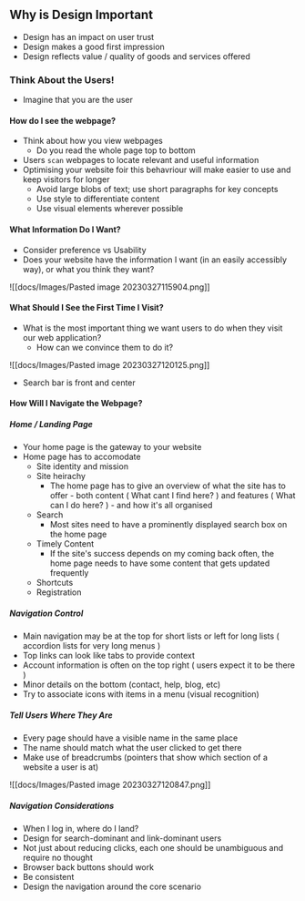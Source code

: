 ## Why is Design Important
- Design has an impact on user trust
- Design makes a good first impression
- Design reflects value / quality of goods and services offered

### Think About the Users!
- Imagine that you are the user

#### How do I see the webpage?
- Think about how you view webpages
	- Do you read the whole page top to bottom
- Users `scan` webpages to locate relevant and useful information
- Optimising your website foir this behavriour will make easier to use and keep visitors for longer
	- Avoid large blobs of text; use short paragraphs for key concepts
	- Use style to differentiate content
	- Use visual elements wherever  possible

#### What Information Do I Want?
- Consider preference vs Usability
- Does your website have the information I want (in an easily accessibly way), or what you think they want?

![[docs/Images/Pasted image 20230327115904.png]]

#### What Should I See the First Time I Visit?
- What is the most important thing we want users to do when they visit our web application?
	- How can we convince them to do it?

![[docs/Images/Pasted image 20230327120125.png]]

- Search bar is front and center

#### How Will I Navigate the Webpage?

##### Home / Landing Page
- Your home page is the gateway to your website
- Home page has to accomodate
	- Site identity and mission
	- Site heirachy
		- The home page has to give an overview of what the site has to offer - both content ( What cant I find here? ) and features ( What can I do here? ) - and how it's all organised
	- Search
		- Most sites need to have a prominently displayed search box on the home page
	- Timely Content
		- If the site's success depends on my coming back often, the home page needs to have some content that gets updated frequently
	- Shortcuts
	- Registration

##### Navigation Control

- Main navigation may be at the top for short lists or left for long lists ( accordion lists for very long menus )
- Top links can look like tabs to provide context
- Account information is often on the top right ( users expect it to be there )
- Minor details on the bottom (contact, help, blog, etc)
- Try to associate icons with items in a menu (visual recognition)

##### Tell Users Where They Are
- Every page should have a visible name in the same place
- The name should match what the user clicked to get there
- Make use of breadcrumbs (pointers that show which section of a website a user is at)

![[docs/Images/Pasted image 20230327120847.png]]

##### Navigation Considerations
- When I log in, where do I land?
- Design for search-dominant and link-dominant users
- Not just about reducing clicks, each one should be unambiguous and require no thought
- Browser back buttons should work
- Be consistent
- Design the navigation around the core scenario

